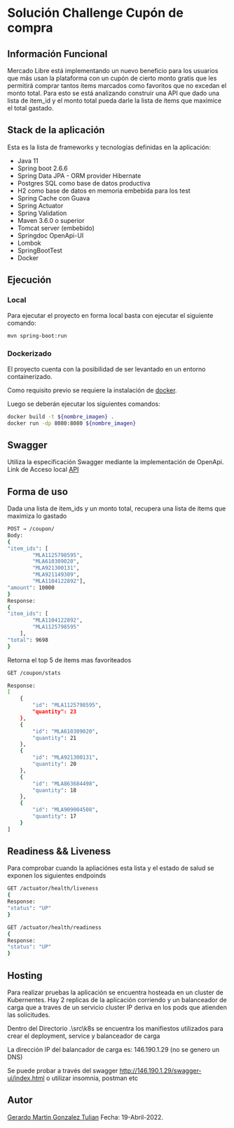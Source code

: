 
# Solución Challenge Cupón de compra 

## Información Funcional
Mercado Libre está implementando un nuevo beneficio para los usuarios que más usan la
plataforma con un cupón de cierto monto gratis que les permitirá comprar tantos ítems
marcados como favoritos que no excedan el monto total. Para esto se está analizando
construir una API que dado una lista de item_id y el monto total pueda darle la lista de ítems
que maximice el total gastado.


## Stack de la aplicación

Esta es la lista de frameworks y tecnologías definidas en la aplicación:

- Java 11
- Spring boot 2.6.6
- Spring Data JPA - ORM provider Hibernate
- Postgres SQL como base de datos productiva
- H2 como base de datos en memoria embebida para los test
- Spring Cache con Guava
- Spring Actuator
- Spring Validation
- Maven 3.6.0 o superior
- Tomcat server (embebido)
- Springdoc OpenApi-UI
- Lombok
- SpringBootTest
- Docker

## Ejecución
### Local
Para ejecutar el proyecto en forma local basta con ejecutar el siguiente comando:

```bash
mvn spring-boot:run
```

### Dockerizado
El proyecto cuenta con la posibilidad de ser levantado en un entorno containerizado.

Como requisito previo se requiere la instalación de [docker](https://docs.docker.com/install/).

Luego se deberán ejecutar los siguientes comandos:

```bash
docker build -t ${nombre_imagen} .
docker run -dp 8080:8080 ${nombre_imagen}
```

## Swagger
Utiliza la especificación Swagger mediante la implementación de OpenApi.
Link de Acceso local [API](http://localhost:8080/swagger-ui/index.html)

## Forma de uso
Dada una lista de item_ids y un monto total, recupera una lista de ítems que maximiza lo gastado
```bash
POST → /coupon/
Body:
{
"item_ids": [
        "MLA1125798595",
        "MLA610309020",
        "MLA921300131",
        "MLA921149309",
        "MLA1104122892"],
"amount": 10000
}
Response:
{
"item_ids": [
        "MLA1104122892",
        "MLA1125798595"
    ],
"total": 9698
}
```

Retorna el top 5 de ítems mas favoriteados

```bash
GET /coupon/stats

Response:
[
    {
        "id": "MLA1125798595",
        "quantity": 23
    },
    {
        "id": "MLA610309020",
        "quantity": 21
    },
    {
        "id": "MLA921300131",
        "quantity": 20
    },
    {
        "id": "MLA863684498",
        "quantity": 18
    },
    {
        "id": "MLA909004508",
        "quantity": 17
    }
]
```
## Readiness && Liveness
Para comprobar cuando la apliaciónes esta lista y el estado de salud se exponen los siguientes endpoinds    
```bash
GET /actuator/health/liveness
{
Response:
"status": "UP"
}
```

```bash
GET /actuator/health/readiness
{
Response:
"status": "UP"
}
```

## Hosting 
Para realizar pruebas la aplicación se encuentra hosteada en un cluster de Kubernentes.
Hay 2 replicas de la aplicación corriendo y un balanceador de carga que a traves de un servicio cluster IP deriva en los pods que atienden las solicitudes.


Dentro del Directorio .\src\k8s se encuentra los manifiestos utilizados para crear el deployment, service y balanceador de carga

La dirección IP del balancador de carga es: 146.190.1.29 (no se genero un DNS)

Se puede probar a través del swagger http://146.190.1.29/swagger-ui/index.html o utilizar insomnia, postman etc

## Autor
[Gerardo Martin Gonzalez Tulian](gerardo.gonzaleztulian@gmail.com)
Fecha: 19-Abril-2022.

